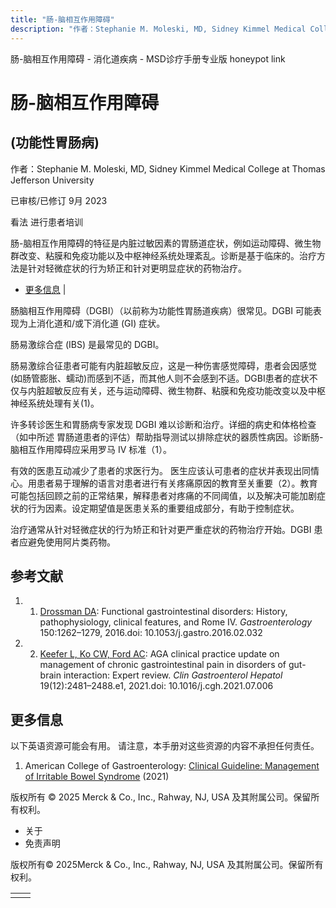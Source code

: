 ```yaml
---
title: "肠-脑相互作用障碍"
description: "作者：Stephanie M. Moleski, MD, Sidney Kimmel Medical College at Thomas Jefferson University"
---
```


﻿肠\-脑相互作用障碍 \- 消化道疾病 \- MSD诊疗手册专业版 honeypot link

# 肠-脑相互作用障碍

## (功能性胃肠病)

作者：Stephanie M. Moleski, MD, Sidney Kimmel Medical College at Thomas Jefferson University

已审核/已修订 9月 2023

看法 进行患者培训

肠-脑相互作用障碍的特征是内脏过敏因素的胃肠道症状，例如运动障碍、微生物群改变、粘膜和免疫功能以及中枢神经系统处理紊乱。诊断是基于临床的。治疗方法是针对轻微症状的行为矫正和针对更明显症状的药物治疗。

- [更多信息](#更多信息_v45107670_zh) \|

肠脑相互作用障碍（DGBI）（以前称为功能性胃肠道疾病）很常见。DGBI 可能表现为上消化道和/或下消化道 (GI) 症状。

肠易激综合症 (IBS) 是最常见的 DGBI。

肠易激综合征患者可能有内脏超敏反应，这是一种伤害感觉障碍，患者会因感觉(如肠管膨胀、蠕动)而感到不适，而其他人则不会感到不适。DGBI患者的症状不仅与内脏超敏反应有关，还与运动障碍、微生物群、粘膜和免疫功能改变以及中枢神经系统处理有关(1)。

许多转诊医生和胃肠病专家发现 DGBI 难以诊断和治疗。详细的病史和体格检查（如中所述 胃肠道患者的评估）帮助指导测试以排除症状的器质性病因。诊断肠-脑相互作用障碍应采用罗马 IV 标准（1）。

有效的医患互动减少了患者的求医行为。 医生应该认可患者的症状并表现出同情心。用患者易于理解的语言对患者进行有关疼痛原因的教育至关重要（2）。教育可能包括回顾之前的正常结果，解释患者对疼痛的不同阈值，以及解决可能加剧症状的行为因素。设定期望值是医患关系的重要组成部分，有助于控制症状。

治疗通常从针对轻微症状的行为矫正和针对更严重症状的药物治疗开始。DGBI 患者应避免使用阿片类药物。

## 参考文献

1. 1. [Drossman DA](https://www.ncbi.nlm.nih.gov/pubmed/27144617): Functional gastrointestinal disorders: History, pathophysiology, clinical features, and Rome IV. _Gastroenterology_ 150:1262–1279, 2016.doi: 10.1053/j.gastro.2016.02.032

2. 2. [Keefer L, Ko CW, Ford AC](https://pubmed.ncbi.nlm.nih.gov/34229040/): AGA clinical practice update on management of chronic gastrointestinal pain in disorders of gut-brain interaction: Expert review. _Clin Gastroenterol Hepatol_ 19(12):2481–2488.e1, 2021.doi: 10.1016/j.cgh.2021.07.006


## 更多信息

以下英语资源可能会有用。 请注意，本手册对这些资源的内容不承担任何责任。

1. American College of Gastroenterology: [Clinical Guideline: Management of Irritable Bowel Syndrome](https://journals.lww.com/ajg/Fulltext/2021/01000/ACG_Clinical_Guideline__Management_of_Irritable.11.aspx) (2021)




版权所有 © 2025
Merck & Co., Inc., Rahway, NJ, USA 及其附属公司。保留所有权利。

- 关于
- 免责声明

版权所有© 2025Merck & Co., Inc., Rahway, NJ, USA 及其附属公司。保留所有权利。

|     |     |
| --- | --- |
|  |  |